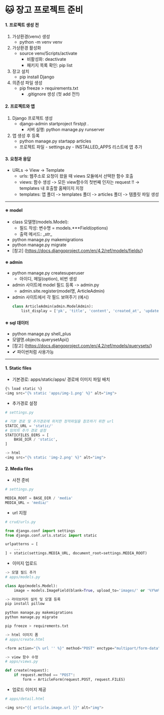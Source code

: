 # :cat: 장고 프로젝트 준비

#### 1. 프로젝트 생성 전
1. 가상환경(venv) 생성
    - python -m venv venv
2. 가상환경 활성화
    - source venv/Scripts/activate
        - 비활성화: deactivate
        - 패키지 목록 확인: pip list
3. 장고 설치
    - pip install Django
4. 의존성 파일 생성
    - pip freeze > requirements.txt
        - .gitignore 생성 (첫 add 전!!)

#### 2. 프로젝트와 앱
1. Django 프로젝트 생성
    - django-admin startproject firstpjt .
        - 서버 실행: python manage.py runserver
2. 앱 생성 후 등록
    - python manage.py startapp articles
    - 프로젝트 파일 - settings.py - INSTALLED_APPS 리스트에 앱 추가

#### 3. 요청과 응답
- URLs -> View -> Template
    - urls: 웹주소로 요청이 왔을 때 views 모듈에서 선택한 함수 호출
    - views: 함수 생성 -> 모든 view함수의 첫번째 인자는 request !! -> templates 내 호출할 홈페이지 지정
    - templates: 앱 폴더 -> templates 폴더 -> articles 폴더 -> 템플릿 파일 생성

---

#### ※ model
- class 모델명(models.Model):
    - 필드 작성: 변수명 = models.***Field(options)
    - 출력 메서드: \__str__
- python manage.py makemigrations
- python manage.py migrate
- [참고] (https://docs.djangoproject.com/en/4.2/ref/models/fields/)

#### ※ admin
- python manage.py createsuperuser
    - 아이디, 메일(option), 비번 생성
- admin 사이트에 model 필드 등록 -> admin.py
    - admin.site.register(model명, ArticleAdmin)
- admin 사이트에서 각 필드 보여주기 (예시)
    ```py
    class ArticleAdmin(admin.ModelAdmin):
        list_display = ['pk', 'title', 'content', 'created_at', 'updated_at']
    ```

#### ※ sql 데이터
- python manage.py shell_plus
- 모델명.objects.querysetApi()
- [참고] (https://docs.djangoproject.com/en/4.2/ref/models/querysets/)
- ✔ 파이썬처럼 사용가능

---

#### 1. Static files
- 기본경로: apps/static/apps/ 경로에 이미지 파일 배치
```py
{% load static %}
<img src="{% static 'apps/img-1.png' %}" alt="img">
```

- 추가경로 설정
```py
# settings.py

# 기본 경로 및 추가경로에 위치한 정적파일을 참조하기 위한 url
STATIC_URL = 'static/'
# 임의의 추가 경로 설정
STATICFILES_DIRS = [
    BASE_DIR / 'static',
]

-> html
<img src="{% static 'img-2.png' %}" alt="img">
```

#### 2. Media files
- 사전 준비
```py
# settings.py

MEDIA_ROOT = BASE_DIR / 'media'
MEDIA_URL = 'media/'
```

- url 지정
```py
# crud/urls.py

from django.conf import settings
from django.conf.urls.static import static

urlpatterns = [
    ...
] + static(settings.MEDIA_URL, document_root=settings.MEDIA_ROOT)
```

- 이미지 업로드
```py
-> 모델 필드 추가
# apps/models.py

class App(models.Model):
    image = models.ImageField(blank=True, upload_to='images/' or '%Y%m%d/'),

-> 라이브러리 설치 및 모델 등록
pip install pillow

python manage.py makemigrations
python manage.py migrate

pip freeze > requirements.txt

-> html 이미지 폼
# apps/create.html

<form action="{% url '' %}" method="POST" enctype="multipart/form-data">

-> view 함수 수정
# apps/views.py

def create(request):
    if request.method == "POST":
        form = ArticleForm(request.POST, request.FILES)
```

- 업로드 이미지 제공
```py
# apps/detail.html

<img src="{{ article.image.url }}" alt="img">
```